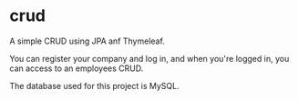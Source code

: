 # crud
A simple CRUD using JPA anf Thymeleaf.

You can register your company and log in, and when you're logged in, you can access to an employees CRUD.

The database used for this project is MySQL.


